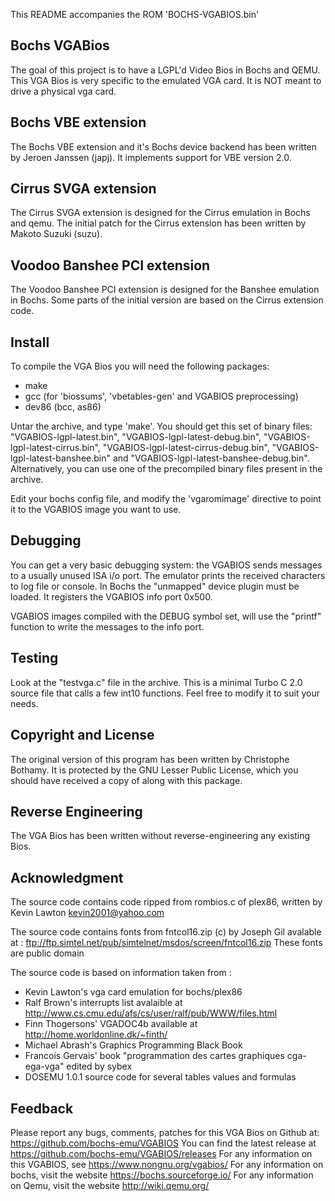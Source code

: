 
This README accompanies the ROM 'BOCHS-VGABIOS.bin'


Bochs VGABios
-------------

The goal of this project is to have a LGPL'd Video Bios in Bochs and QEMU.
This VGA Bios is very specific to the emulated VGA card.
It is NOT meant to drive a physical vga card.


Bochs VBE extension
---------------------

The Bochs VBE extension and it's Bochs device backend has been written by
Jeroen Janssen (japj). It implements support for VBE version 2.0.

Cirrus SVGA extension
---------------------

The Cirrus SVGA extension is designed for the Cirrus emulation in Bochs and
qemu. The initial patch for the Cirrus extension has been written by Makoto
Suzuki (suzu).


Voodoo Banshee PCI extension
----------------------------

The Voodoo Banshee PCI extension is designed for the Banshee emulation in Bochs.
Some parts of the initial version are based on the Cirrus extension code.


Install
-------
To compile the VGA Bios you will need the following packages:
- make
- gcc (for 'biossums', 'vbetables-gen' and VGABIOS preprocessing)
- dev86 (bcc, as86)

Untar the archive, and type 'make'. You should get this set of binary files:
"VGABIOS-lgpl-latest.bin", "VGABIOS-lgpl-latest-debug.bin",
"VGABIOS-lgpl-latest-cirrus.bin", "VGABIOS-lgpl-latest-cirrus-debug.bin",
"VGABIOS-lgpl-latest-banshee.bin" and "VGABIOS-lgpl-latest-banshee-debug.bin".
Alternatively, you can use one of the precompiled binary files present in
the archive.

Edit your bochs config file, and modify the 'vgaromimage' directive to point
it to the VGABIOS image you want to use.


Debugging
---------
You can get a very basic debugging system: the VGABIOS sends messages to a
usually unused ISA i/o port. The emulator prints the received characters to
log file or console. In Bochs the "unmapped" device plugin must be loaded.
It registers the VGABIOS info port 0x500.

VGABIOS images compiled with the DEBUG symbol set, will use the "printf"
function to write the messages to the info port.


Testing
-------
Look at the "testvga.c" file in the archive. This is a minimal Turbo C 2.0
source file that calls a few int10 functions. Feel free to modify it to suit
your needs.


Copyright and License
---------------------
The original version of this program has been written by Christophe Bothamy.
It is protected by the GNU Lesser Public License, which you should
have received a copy of along with this package.


Reverse Engineering
-------------------
The VGA Bios has been written without reverse-engineering any existing Bios.


Acknowledgment
--------------
The source code contains code ripped from rombios.c of plex86, written
by Kevin Lawton <kevin2001@yahoo.com>

The source code contains fonts from fntcol16.zip (c) by Joseph Gil avalable at :
ftp://ftp.simtel.net/pub/simtelnet/msdos/screen/fntcol16.zip
These fonts are public domain

The source code is based on information taken from :
- Kevin Lawton's vga card emulation for bochs/plex86
- Ralf Brown's interrupts list avalaible at
  http://www.cs.cmu.edu/afs/cs/user/ralf/pub/WWW/files.html
- Finn Thogersons' VGADOC4b available at http://home.worldonline.dk/~finth/
- Michael Abrash's Graphics Programming Black Book
- Francois Gervais' book "programmation des cartes graphiques cga-ega-vga"
  edited by sybex
- DOSEMU 1.0.1 source code for several tables values and formulas


Feedback
--------
Please report any bugs, comments, patches for this VGA Bios
on Github at: https://github.com/bochs-emu/VGABIOS
You can find the latest release at https://github.com/bochs-emu/VGABIOS/releases
For any information on this VGABIOS, see https://www.nongnu.org/vgabios/
For any information on bochs, visit the website https://bochs.sourceforge.io/
For any information on Qemu, visit the website http://wiki.qemu.org/
